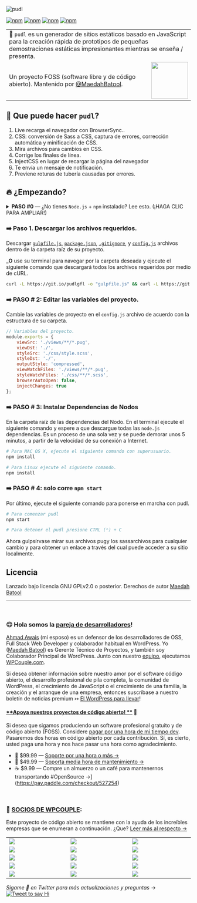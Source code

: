 ![pudl](https://on.ahmda.ws/1a2d181b2j1P/c)

[![npm](https://img.shields.io/npm/v/gulp-poodle.svg?style=flat-square)](https://www.npmjs.com/package/gulp-poodle) [![npm](https://img.shields.io/npm/dt/gulp-poodle.svg?style=flat-square&label=downloads)](https://www.npmjs.com/package/gulp-poodle) [![npm](https://img.shields.io/badge/pug-html-gray.svg?colorA=A86454&style=flat-square)](https://www.npmjs.com/package/gulp-poodle) [![npm](https://img.shields.io/badge/sass-css-gray.svg?colorA=C6538B&style=flat-square)](https://www.npmjs.com/package/gulp-poodle)

<table width='100%'>
    <tr>
        <td align='left' width='100%' colspan='2'>
            🎯  <code>pudl</code> es un generador de sitios estáticos basado en JavaScript para la creación rápida de prototipos de pequeñas demostraciones estáticas impresionantes mientras se enseña / presenta.
        </td>
    </tr>
    <tr>
        <td>
            Un proyecto FOSS (software libre y de código abierto). Mantenido por <a href='https://github.com/maedahbatool'>@MaedahBatool</a>.
        </td>
        <td align='center'>
            <a href='https://MaedahBatool.com/'>
                <img src='https://img.shields.io/badge/→-MAEDAH%20BATOOL-gray.svg?colorB=5734F5&style=flat-square' width='100' />
            </a>
        </td>
    </tr>
</table>

## 🐶 Que puede hacer `pudl`?

1.  Live recarga el navegador con BrowserSync..
2.  CSS: conversión de Sass a CSS, captura de errores, corrección automática y minificación de CSS.
3.  Mira archivos para cambios en CSS.
4.  Corrige los finales de línea.
5.  InjectCSS en lugar de recargar la página del navegador
6.  Te envía un mensaje de notificación.
7.  Previene roturas de tubería causadas por errores.

## 🔥 ¿Empezando?
<details>
 <summary><strong> PASO #0</strong> — ¿No tienes <code>Node.js</code> + <code>npm</code> instalado? Lee esto. (¡HAGA CLIC PARA AMPLIAR!)</summary>

En caso de que sea un principiante absoluto en el mundo de `Node.js`, JavaScript y los paquetes `npm`, todo lo que necesita hacer es ir al sitio de Node's [descargar + instalar](https://nodejs.org/en/download/) Node 
en su sistema Esto instalará tanto `Node.js` y `npm`,por ejemplo, el administrador de paquetes de nodo, la interfaz de línea de comandos de Node.js.

You can verify the install by opening your terminal app and typing...

```sh
node -v
 # Resultados en v9.11.2: asegúrese de tener Nodo> = 8 instalado.

npm -v
# Resultados en v6.2.0: asegúrese de tener npm> = 5.3 instalado.
```

</details>

### ➡️ Paso 1. Descargar los archivos requeridos.

Descargar [`gulpfile.js`](https://raw.githubusercontent.com/MaedahBatool/pudl/master/dist/gulpfile.js), [`package.json`](https://raw.githubusercontent.com/MaedahBatool/pudl/master/dist/package.json), [`.gitignore`](https://raw.githubusercontent.com/MaedahBatool/pudl/master/dist/.gitignore), y [`config.js`](https://raw.githubusercontent.com/MaedahBatool/pudl/master/dist/config.js) archivos dentro de la carpeta raíz de su proyecto.

_**O** use su terminal para navegar por la carpeta deseada y ejecute el siguiente comando que descargará todos los archivos requeridos por medio de cURL.

```sh
curl -L https://git.io/pudlgfl -o "gulpfile.js" && curl -L https://git.io/pudlpkjs -o "package.json" && curl -L https://git.io/pudlgig -o ".gitignore" && curl -L https://git.io/pudlcg -o "config.js"
```

### ➡️ PASO # 2: Editar las variables del proyecto.

Cambie las variables de proyecto en el `config.js` archivo de acuerdo con la estructura de su carpeta.

```js
// Variables del proyecto.
module.exports = {
	viewSrc: './views/**/*.pug',
	viewDst: './',
	styleSrc: './css/style.scss',
	styleDst: './',
	outputStyle: 'compressed',
	viewWatchFiles: './views/**/*.pug',
	styleWatchFiles: './css/**/*.scss',
	browserAutoOpen: false,
	injectChanges: true
};
```

### ➡️ PASO # 3: Instalar Dependencias de Nodos

En la carpeta raíz de las dependencias del Nodo. En el terminal ejecute el siguiente comando y espere a que descargue todas las `node.js` dependencias. Es un proceso de una sola vez y se puede demorar unos 5 minutos, a partir de la velocidad de su conexión a Internet.

```sh
# Para MAC OS X, ejecute el siguiente comando con superusuario.
npm install

# Para Linux ejecute el siguiente comando. 
npm install
```

### ➡️ PASO # 4: solo corre `npm start`

Por último, ejecute el siguiente comando para ponerse en marcha con pudl.

```sh
# Para comenzar pudl
npm start

# Para detener el pudl presione CTRL (⌃) + C
```

Ahora gulpsírvase mirar sus archivos pugy los sassarchivos para cualquier cambio y para obtener un enlace a través del cual puede acceder a su sitio localmente.

## Licencia

Lanzado bajo licencia GNU GPLv2.0 o posterior. Derechos de autor [Maedah Batool](https://twitter.com/MaedahBatool)

---

<br>

### 🙃 **Hola somos la [pareja de desarrolladores](https://WPCouple.com)**!

[Ahmad Awais](https://twitter.com/mrahmadawais/) (mi esposo) es un defensor de los desarrolladores de OSS, Full Stack Web Developer y colaborador habitual en WordPress. Yo ([Maedah Batool](https://twitter.com/MaedahBatool/)) es Gerente Técnico de Proyectos, y también soy Colaborador Principal de WordPress. Junto con nuestro [equipo](https://WPCouple.com/team), ejecutamos [WPCouple.com](https://WPCouple.com/).

Si desea obtener información sobre nuestro amor por el software código abierto, el desarrollo profesional de pila completa, la comunidad de WordPress, el crecimiento de JavaScript o el crecimiento de una familia, la creación y el arranque de una empresa, entonces suscríbase a nuestro boletín de noticias premium ↣ [El WordPress para llevar](https://WPTakeaway.club)!

#### [**Apoya nuestros proyectos de código abierto! **](https://pay.paddle.com/checkout/515568) 🎩

Si desea que sigamos produciendo un software profesional gratuito y de código abierto (FOSS). Considere [pagar por una hora de mi tiempo dev](https://pay.paddle.com/checkout/515568). Pasaremos dos horas en código abierto por cada contribución. Sí, es cierto, usted paga una hora y nos hace pasar una hora como agradecimiento.

-   🚀 $99.99 — [Soporte por una hora o más →](https://pay.paddle.com/checkout/515568)
-   🔰 $49.99 — [ Soporta media hora de mantenimiento →](https://pay.paddle.com/checkout/527253)
-   ☕️ $9.99 —  Compre un almuerzo o un café para mantenernos transportando #OpenSource →](https://pay.paddle.com/checkout/527254)

<br>

### 🙌 [SOCIOS DE WPCOUPLE](https://WPCouple.com/partners):

Este proyecto de código abierto se mantiene con la ayuda de los increíbles empresas que se enumeran a continuación. ¿Que? [Leer más al respecto →](https://WPCouple.com/partners)

<table width='100%'>
	<tr>
		<td width='333.33'><a target='_blank' href='https://www.gravityforms.com/?utm_source=WPCouple&utm_medium=Partner'><img src='https://on.ahmda.ws/mtrE/c' /></a></td>
		<td width='333.33'><a target='_blank' href='https://kinsta.com/?kaid=WMDAKYHJLNJX&utm_source=WPCouple&utm_medium=Partner'><img src='https://on.ahmda.ws/mu5O/c' /></a></td>
		<td width='333.33'><a target='_blank' href='https://ahmda.ws/USES_WPE?utm_source=WPCouple&utm_medium=Partner'><img src='https://on.ahmda.ws/mto3/c' /></a></td>
	</tr>
	<tr>
		<td width='333.33'><a target='_blank' href='https://www.sitelock.com/?utm_source=WPCouple&utm_medium=Partner'><img src='https://on.ahmda.ws/mtyZ/c' /></a></td>
		<td width='333.33'><a target='_blank' href='https://wp-rocket.me/?utm_source=WPCouple&utm_medium=Partner'><img src='https://on.ahmda.ws/mtrv/c' /></a></td>
		<td width='333.33'><a target='_blank' href='https://blogvault.net/?utm_source=WPCouple&utm_medium=Partner'><img src='https://on.ahmda.ws/mtph/c' /></a></td>
	</tr>
	<tr>
		<td width='333.33'><a target='_blank' href='https://cridio.com/?utm_source=WPCouple&utm_medium=Partner'><img src='https://on.ahmda.ws/mtmy/c' /></a></td>
		<td width='333.33'><a target='_blank' href='https://wecobble.com/?utm_source=WPCouple&utm_medium=Partner'><img src='https://on.ahmda.ws/mtrW/c' /></a></td>
		<td width='333.33'><a target='_blank' href='https://www.cloudways.com/?utm_source=WPCouple&utm_medium=Partner'><img src='https://on.ahmda.ws/mu0C/c' /></a></td>
	</tr>
	<tr>
		<td width='333.33'><a target='_blank' href='https://www.cozmoslabs.com/?utm_source=WPCouple&utm_medium=Partner'><img src='https://on.ahmda.ws/mu9W/c' /></a></td>
		<td width='333.33'><a target='_blank' href='https://wpgeodirectory.com/?utm_source=WPCouple&utm_medium=Partner'><img src='https://on.ahmda.ws/mtwv/c' /></a></td>
		<td width='333.33'><a target='_blank' href='https://www.wpsecurityauditlog.com/?utm_source=WPCouple&utm_medium=Partner'><img src='https://on.ahmda.ws/mtkh/c' /></a></td>
	</tr>
	<tr>
		<td width='333.33'><a target='_blank' href='https://mythemeshop.com/?utm_source=WPCouple&utm_medium=Partner'><img src='https://on.ahmda.ws/n3ug/c' /></a></td>
		<td width='333.33'><a target='_blank' href='https://ahmda.ws/USES_LiquidWeb?utm_source=WPCouple&utm_medium=Partner'><img src='https://on.ahmda.ws/mtnt/c' /></a></td>
		<td width='333.33'><a target='_blank' href='https://WPCouple.com/contact?utm_source=WPCouple&utm_medium=Partner'><img src='https://on.ahmda.ws/mu3F/c' /></a></td>
	</tr>
</table>


_Sígame 👋 en Twitter para más actualizaciones y preguntas_ →  [![Tweet to say Hi](https://img.shields.io/twitter/follow/maedahbatool.svg?style=social&label=Tweet%20@MaedahBatool)](https://twitter.com/maedahbatool/)
